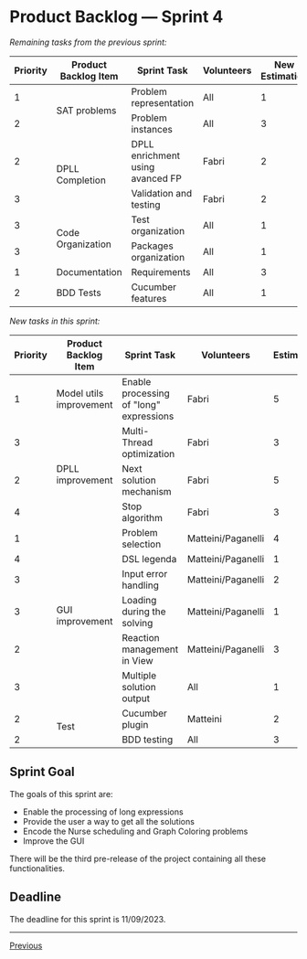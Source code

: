 # Product Backlog — Sprint 4

_Remaining tasks from the previous sprint:_

<table>
    <thead>
        <tr>
            <th>Priority</th>
            <th>Product Backlog Item</th>
            <th>Sprint Task</th>
            <th>Volunteers</th>
            <th>New Estimation</th>
        </tr>
    </thead>
<tbody>
    <tr>
        <td>1</td>
        <td rowspan="2">SAT problems</td>
        <td>Problem representation</td>
        <td>All</td>
        <td>1</td>
    </tr>
    <tr>
        <td>2</td>
        <td>Problem instances</td>
        <td>All</td>
        <td>3</td>
    </tr>
    <tr>
        <td>2</td>
        <td rowspan="2">DPLL Completion</td>
        <td>DPLL enrichment using avanced FP</td>
        <td>Fabri</td>
        <td>2</td>
    </tr>
    <tr>
        <td>3</td>
        <td>Validation and testing</td>
        <td>Fabri</td>
        <td>2</td>
    </tr>
    <tr>
        <td>3</td>
        <td rowspan="2">Code Organization</td>
        <td>Test organization</td>
        <td>All</td>
        <td>1</td>
    </tr>
    <tr>
        <td>3</td>
        <td>Packages organization</td>
        <td>All</td>
        <td>1</td>
    </tr>
    <tr>
        <td>1</td>
        <td>Documentation</td>
        <td>Requirements</td>
        <td>All</td>
        <td>3</td>
    </tr>
    <tr>
        <td>2</td>
        <td>BDD Tests</td>
        <td>Cucumber features</td>
        <td>All</td>
        <td>1</td>
    </tr>

</tbody>
</table>

_New tasks in this sprint:_

<table>
    <thead>
        <tr>
            <th>Priority</th>
            <th>Product Backlog Item</th>
            <th>Sprint Task</th>
            <th>Volunteers</th>
            <th>Estimation</th>
        </tr>
    </thead>
    <tbody>
        <tr>
            <td>1</td>
            <td>Model utils improvement</td>
            <td>Enable processing of "long" expressions</td>
            <td>Fabri</td>
            <td>5</td>
        </tr>
        <tr>
            <td>3</td>
            <td rowspan="3">DPLL improvement</td>
            <td>Multi-Thread optimization</td>
            <td>Fabri</td>
            <td>3</td>
        </tr>
        <tr>
            <td>2</td>
            <td>Next solution mechanism</td>
            <td>Fabri</td>
            <td>5</td>
        </tr>
        <tr>
            <td>4</td>
            <td>Stop algorithm</td>
            <td>Fabri</td>
            <td>3</td>
        </tr>
        <tr>
            <td>1</td>
            <td rowspan="6">GUI improvement</td>
            <td>Problem selection</td>
            <td>Matteini/Paganelli</td>
            <td>4</td>
        </tr>
        <tr>
            <td>4</td>
            <td>DSL legenda</td>
            <td>Matteini/Paganelli</td>
            <td>1</td>
        </tr>
        <tr>
            <td>3</td>
            <td>Input error handling</td>
            <td>Matteini/Paganelli</td>
            <td>2</td>
        </tr>
        <tr>
            <td>3</td>
            <td>Loading during the solving</td>
            <td>Matteini/Paganelli</td>
            <td>1</td>
        </tr>
        <tr>
            <td>2</td>
            <td>Reaction management in View</td>
            <td>Matteini/Paganelli</td>
            <td>3</td>
        </tr>
        <tr>
            <td>3</td>
            <td>Multiple solution output</td>
            <td>All</td>
            <td>1</td>
        </tr>
        <tr>
            <td>2</td>
            <td rowspan="2">Test</td>
            <td>Cucumber plugin</td>
            <td>Matteini</td>
            <td>2</td>
        </tr>
        <tr>
            <td>2</td>
            <td>BDD testing</td>
            <td>All</td>
            <td>3</td>
        </tr>
    </tbody>
</table>

## Sprint Goal

The goals of this sprint are:

- Enable the processing of long expressions
- Provide the user a way to get all the solutions
- Encode the Nurse scheduling and Graph Coloring problems
- Improve the GUI

There will be the third pre-release of the project containing all these functionalities.

## Deadline

The deadline for this sprint is 11/09/2023.

---
[Previous](3-product-backlog.md)

